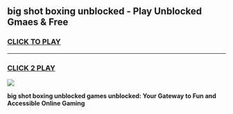 
## big shot boxing unblocked - Play Unblocked Gmaes & Free
<h3>
<a href="https://news.freeplayer.one?title=big_shot_boxing_unblocked&ref=16F">CLICK TO PLAY</a></h3>
<hr>

<h3>
<a href="https://news.freeplayer.one?title=big_shot_boxing_unblocked&ref=16F">CLICK 2 PLAY</a>
  
</h3>

<a href="https://news.freeplayer.one?title=big_shot_boxing_unblocked&ref=16F/"><img src="https://clearcache.store/games.png"></a>


**big shot boxing unblocked games unblocked: Your Gateway to Fun and Accessible Online Gaming**
